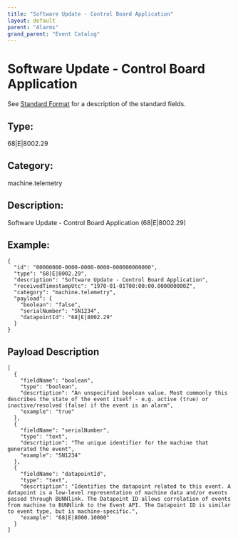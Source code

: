 ```yaml
---
title: "Software Update - Control Board Application"
layout: default
parent: "Alarms"
grand_parent: "Event Catalog"
---
```


# Software Update - Control Board Application

See [Standard Format](/event-subscriptions/event-format) for a description of the standard fields.

## Type:

68\|E\|8002.29

## Category:

machine.telemetry

## Description: 

Software Update - Control Board Application (68\|E\|8002.29)

## Example:

```
{
  "id": "00000000-0000-0000-0000-000000000000",
  "type": "68|E|8002.29",
  "description": "Software Update - Control Board Application",
  "receivedTimestampUtc": "1970-01-01T00:00:00.000000000Z",
  "category": "machine.telemetry",
  "payload": {
    "boolean": "false",
    "serialNumber": "SN1234",
    "datapointId": "68|E|8002.29"
  }
}
```

## Payload Description

```
[
  {
    "fieldName": "boolean",
    "type": "boolean",
    "descrtiption": "An unspecified boolean value. Most commonly this describes the state of the event itself - e.g. active (true) or inactive/resolved (false) if the event is an alarm",
    "example": "true"
  },
  {
    "fieldName": "serialNumber",
    "type": "text",
    "descrtiption": "The unique identifier for the machine that generated the event",
    "example": "SN1234"
  },
  {
    "fieldName": "datapointId",
    "type": "text",
    "descrtiption": "Identifies the datapoint related to this event. A datapoint is a low-level representation of machine data and/or events passed through BUNNlink. The Datapoint ID allows correlation of events from machine to BUNNlink to the Event API. The Datapoint ID is similar to event type, but is machine-specific.",
    "example": "68|E|8000.10000"
  }
]
```


